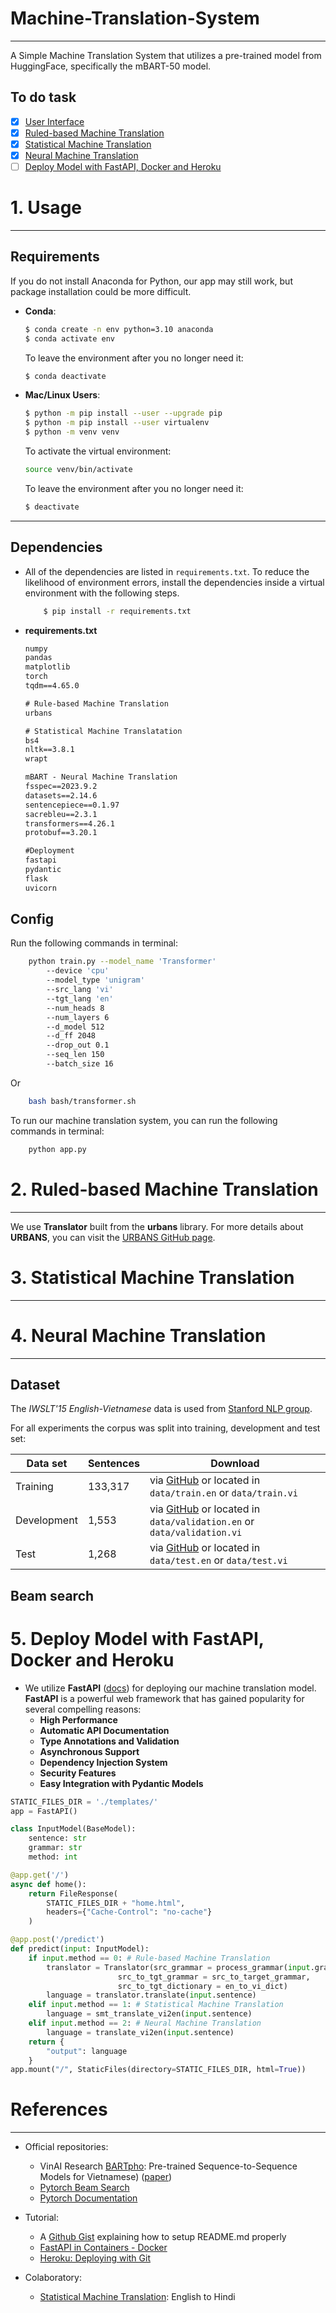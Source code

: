 # Machine-Translation-System
---
A Simple Machine Translation System that utilizes a pre-trained model from HuggingFace, specifically the mBART-50 model.
## To do task
- [x] [User Interface](https://github.com/quanvparadium/Machine-Translation-System/blob/main/templates)
- [x] [Ruled-based Machine Translation](https://github.com/quanvparadium/Machine-Translation-System/blob/main/refs/urban.py)
- [x] [Statistical Machine Translation](https://github.com/quanvparadium/Machine-Translation-System/blob/main/smt)
- [x] [Neural Machine Translation]()
- [ ] [Deploy Model with FastAPI, Docker and Heroku](https://github.com/quanvparadium/Machine-Translation-System/blob/main/app.py)

# 1. Usage
---
## Requirements
If you do not install Anaconda for Python, our app may still work, but package installation could be more difficult.
- **Conda**: 

    ```bash
    $ conda create -n env python=3.10 anaconda
    $ conda activate env
    ```
    To leave the environment after you no longer need it: 
    ```bash
    $ conda deactivate
    ```
- **Mac/Linux Users**:
    ```bash
    $ python -m pip install --user --upgrade pip
    $ python -m pip install --user virtualenv
    $ python -m venv venv
    ```
    To activate the virtual environment:
    ```bash
    source venv/bin/activate
    ```
    To leave the environment after you no longer need it: 
    ```bash
    $ deactivate
    ```

---
## Dependencies

- All of the dependencies are listed in `requirements.txt`. To reduce the likelihood of environment errors, install the dependencies inside a virtual environment with the following steps.
    ```bash
	    $ pip install -r requirements.txt
    ```
- **requirements.txt**
    ```txt
    numpy
    pandas
    matplotlib
    torch
    tqdm==4.65.0

    # Rule-based Machine Translation
    urbans

    # Statistical Machine Translatation
    bs4
    nltk==3.8.1
    wrapt

    mBART - Neural Machine Translation
    fsspec==2023.9.2
    datasets==2.14.6
    sentencepiece==0.1.97 
    sacrebleu==2.3.1
    transformers==4.26.1
    protobuf==3.20.1

    #Deployment
    fastapi
    pydantic
    flask
    uvicorn
    ```

## Config
Run the following commands in terminal:
```bash
    python train.py --model_name 'Transformer' 
        --device 'cpu'
        --model_type 'unigram' 
        --src_lang 'vi' 
        --tgt_lang 'en' 
        --num_heads 8 
        --num_layers 6 
        --d_model 512 
        --d_ff 2048 
        --drop_out 0.1 
        --seq_len 150    
        --batch_size 16
```

Or
```bash
    bash bash/transformer.sh
```

To run our machine translation system, you can run the following commands in terminal:
```bash
    python app.py
```


# 2. Ruled-based Machine Translation
---
We use **Translator** built from the **urbans** library.
For more details about **URBANS**, you can visit the [URBANS GitHub page](https://github.com/pyurbans/urbans).

# 3. Statistical Machine Translation
---

# 4. Neural Machine Translation
---
## Dataset

The *IWSLT'15 English-Vietnamese* data is used from [Stanford NLP group](https://nlp.stanford.edu/projects/nmt/).

For all experiments the corpus was split into training, development and test set:

| Data set    | Sentences | Download
| ----------- | --------- | ---------------------------------------------------------------------------------------------------------------------------------
| Training    | 133,317   | via [GitHub](https://github.com/stefan-it/nmt-en-vi/raw/master/data/train-en-vi.tgz) or located in `data/train.en` or `data/train.vi`
| Development |   1,553   | via [GitHub](https://github.com/stefan-it/nmt-en-vi/raw/master/data/dev-2012-en-vi.tgz) or located in `data/validation.en` or `data/validation.vi`
| Test        |   1,268   | via [GitHub](https://github.com/stefan-it/nmt-en-vi/raw/master/data/test-2013-en-vi.tgz) or located in `data/test.en` or `data/test.vi`

## Beam search


# 5. Deploy Model with FastAPI, Docker and Heroku
- We utilize **FastAPI** ([docs](https://fastapi.tiangolo.com/deployment/)) for deploying our machine translation model. **FastAPI** is a powerful web framework that has gained popularity for several compelling reasons: 
    - **High Performance**
    - **Automatic API Documentation** 
    - **Type Annotations and Validation** 
    - **Asynchronous Support** 
    - **Dependency Injection System** 
    - **Security Features** 
    - **Easy Integration with Pydantic Models**

```python
STATIC_FILES_DIR = './templates/'
app = FastAPI()

class InputModel(BaseModel):
    sentence: str
    grammar: str
    method: int

@app.get('/')
async def home():
    return FileResponse(
        STATIC_FILES_DIR + "home.html",
        headers={"Cache-Control": "no-cache"}
    )

@app.post('/predict')
def predict(input: InputModel):
    if input.method == 0: # Rule-based Machine Translation
        translator = Translator(src_grammar = process_grammar(input.grammar),
                        src_to_tgt_grammar = src_to_target_grammar,
                        src_to_tgt_dictionary = en_to_vi_dict)
        language = translator.translate(input.sentence) 
    elif input.method == 1: # Statistical Machine Translation
        language = smt_translate_vi2en(input.sentence)
    elif input.method == 2: # Neural Machine Translation
        language = translate_vi2en(input.sentence)
    return {
        "output": language
    }
app.mount("/", StaticFiles(directory=STATIC_FILES_DIR, html=True))
```


# References
---
- Official repositories:
    - VinAI Research [BARTpho](https://github.com/VinAIResearch/BARTpho): Pre-trained Sequence-to-Sequence Models for Vietnamese) ([paper](https://arxiv.org/pdf/2109.09701.pdf)) 
    - [Pytorch Beam Search](https://github.com/jarobyte91/pytorch_beam_search)
    - [Pytorch Documentation](https://pytorch.org/docs/stable/)

- Tutorial:
    - A [Github Gist](https://github.com/t4train/t4train/blob/master/readme_assets/setup-README.md) explaining how to setup README.md properly
    - [FastAPI in Containers - Docker](https://fastapi.tiangolo.com/deployment/docker/)
    - [Heroku: Deploying with Git](https://devcenter.heroku.com/articles/git)

- Colaboratory:
    - [Statistical Machine Translation](https://github.com/sayarghoshroy/Statistical-Machine-Translation/blob/master/SMT_English_to_Hindi.ipynb): English to Hindi